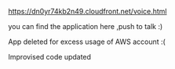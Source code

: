 https://dn0yr74kb2n49.cloudfront.net/voice.html

you can find the application here ,push to talk :)

App deleted for excess usage of AWS account :(

Improvised code updated
